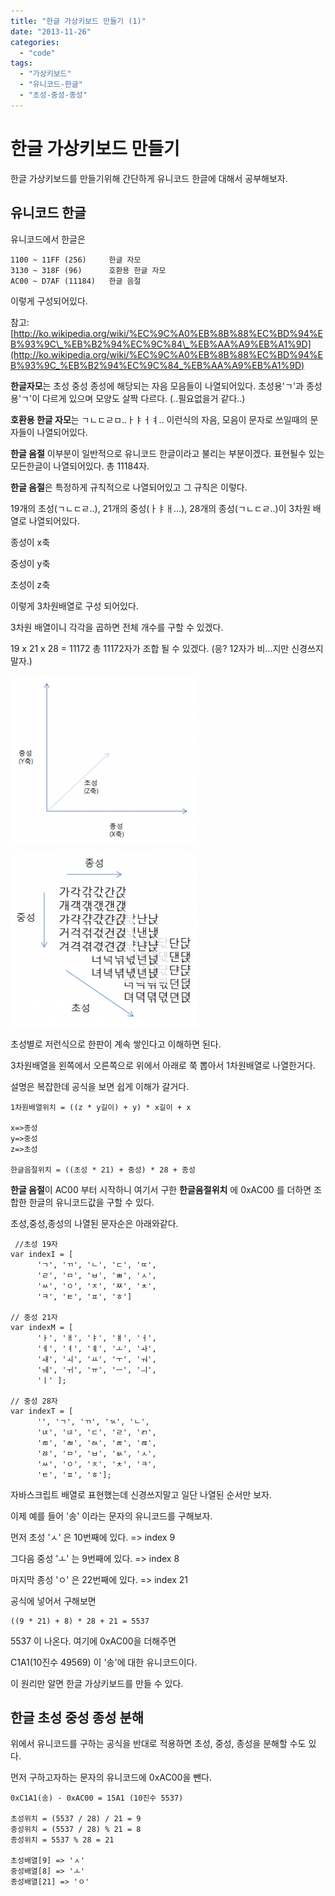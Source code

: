 ```yaml
---
title: "한글 가상키보드 만들기 (1)"
date: "2013-11-26"
categories: 
  - "code"
tags: 
  - "가상키보드"
  - "유니코드-한글"
  - "초성-중성-종성"
---
```


# 한글 가상키보드 만들기

한글 가상키보드를 만들기위해 간단하게 유니코드 한글에 대해서 공부해보자.

## 유니코드 한글

유니코드에서 한글은

```
1100 ~ 11FF (256)     한글 자모
3130 ~ 318F (96)      호환용 한글 자모
AC00 ~ D7AF (11184)   한글 음절
```

이렇게 구성되어있다.

참고: [http://ko.wikipedia.org/wiki/%EC%9C%A0%EB%8B%88%EC%BD%94%EB%93%9C\_%EB%B2%94%EC%9C%84\_%EB%AA%A9%EB%A1%9D](http://ko.wikipedia.org/wiki/%EC%9C%A0%EB%8B%88%EC%BD%94%EB%93%9C_%EB%B2%94%EC%9C%84_%EB%AA%A9%EB%A1%9D)

**한글자모**는 초성 중성 종성에 해당되는 자음 모음들이 나열되어있다. 초성용'ㄱ'과 종성용'ㄱ'이 다르게 있으며 모양도 살짝 다르다. (..필요없을거 같다..)

**호환용 한글 자모**는 ㄱㄴㄷㄹㅁ..ㅏㅑㅓㅕ.. 이런식의 자음, 모음이 문자로 쓰일때의 문자들이 나열되어있다.

**한글 음절** 이부분이 일반적으로 유니코드 한글이라고 불리는 부분이겠다. 표현될수 있는 모든한글이 나열되어있다. 총 11184자.

**한글 음절**은 특정하게 규칙적으로 나열되어있고 그 규칙은 이렇다.

19개의 초성(ㄱㄴㄷㄹ..), 21개의 중성(ㅏㅑㅐ...), 28개의 종성(ㄱㄴㄷㄹ..)이 3차원 배열로 나열되어있다.

종성이 x축

중성이 y축

초성이 z축

이렇게 3차원배열로 구성 되어있다.

3차원 배열이니 각각을 곱하면 전체 개수를 구할 수 있겠다.

19 x 21 x 28 = 11172 총 11172자가 조합 될 수 있겠다. (응? 12자가 비...지만 신경쓰지 말자.)

[![유니코드 한글](images/hangul1-300x268.png)](http://note.heyo.me/wp-content/uploads/2013/11/hangul1.png)

[![유니코드 한글](images/hangul2-300x277.png)](http://note.heyo.me/wp-content/uploads/2013/11/hangul2.png)

초성별로 저런식으로 한판이 계속 쌓인다고 이해하면 된다.

3차원배열을 왼쪽에서 오른쪽으로 위에서 아래로 쭉 뽑아서 1차원배열로 나열한거다.

설명은 복잡한데 공식을 보면 쉽게 이해가 갈거다.

```
1차원배열위치 = ((z * y길이) + y) * x길이 + x

x=>종성
y=>중성
z=>초성

한글음절위치 = ((초성 * 21) + 중성) * 28 + 종성
```

**한글 음절**이 AC00 부터 시작하니 여기서 구한 **한글음절위치** 에 0xAC00 를 더하면 조합한 한글의 유니코드값을 구할 수 있다.

초성,중성,종성의 나열된 문자순은 아래와같다.

```
 //초성 19자
var indexI = [
      'ㄱ', 'ㄲ', 'ㄴ', 'ㄷ', 'ㄸ', 
      'ㄹ', 'ㅁ', 'ㅂ', 'ㅃ', 'ㅅ', 
      'ㅆ', 'ㅇ', 'ㅈ', 'ㅉ', 'ㅊ', 
      'ㅋ', 'ㅌ', 'ㅍ', 'ㅎ']

// 중성 21자
var indexM = [
      'ㅏ', 'ㅐ', 'ㅑ', 'ㅒ', 'ㅓ', 
      'ㅔ', 'ㅕ', 'ㅖ', 'ㅗ', 'ㅘ', 
      'ㅙ', 'ㅚ', 'ㅛ', 'ㅜ', 'ㅝ', 
      'ㅞ', 'ㅟ', 'ㅠ', 'ㅡ', 'ㅢ', 
      'ㅣ' ];

// 중성 28자
var indexT = [
      '', 'ㄱ', 'ㄲ', 'ㄳ', 'ㄴ', 
      'ㄵ', 'ㄶ', 'ㄷ', 'ㄹ', 'ㄺ', 
      'ㄻ', 'ㄼ', 'ㄽ', 'ㄾ', 'ㄿ', 
      'ㅀ', 'ㅁ', 'ㅂ', 'ㅄ', 'ㅅ', 
      'ㅆ', 'ㅇ', 'ㅈ', 'ㅊ', 'ㅋ', 
      'ㅌ', 'ㅍ', 'ㅎ']; 
```

자바스크립트 배열로 표현했는데 신경쓰지말고 일단 나열된 순서만 보자.

이제 예를 들어 '송' 이라는 문자의 유니코드를 구해보자.

먼저 초성 'ㅅ' 은 10번째에 있다. => index 9

그다음 중성 'ㅗ' 는 9번째에 있다. => index 8

마지막 종성 'ㅇ' 은 22번째에 있다. => index 21

공식에 넣어서 구해보면

```
((9 * 21) + 8) * 28 + 21 = 5537
```

5537 이 나온다. 여기에 0xAC00을 더해주면

C1A1(10진수 49569) 이 '송'에 대한 유니코드이다.

이 원리만 알면 한글 가상키보드를 만들 수 있다.

## 한글 초성 중성 종성 분해

위에서 유니코드를 구하는 공식을 반대로 적용하면 초성, 중성, 종성을 분해할 수도 있다.

먼저 구하고자하는 문자의 유니코드에 0xAC00을 뺀다.

```
0xC1A1(송) - 0xAC00 = 15A1 (10진수 5537)

초성위치 = (5537 / 28) / 21 = 9
중성위치 = (5537 / 28) % 21 = 8
종성위치 = 5537 % 28 = 21

초성배열[9] => 'ㅅ'
중성배열[8] => 'ㅗ'
종성배열[21] => 'ㅇ'
```
